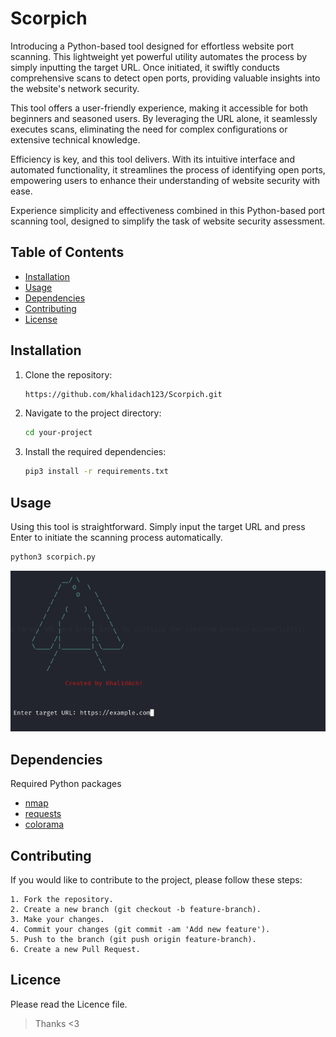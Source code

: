 # Scorpich

Introducing a Python-based tool designed for effortless website port scanning. This lightweight yet powerful utility automates the process by simply inputting the target URL. Once initiated, it swiftly conducts comprehensive scans to detect open ports, providing valuable insights into the website's network security.

This tool offers a user-friendly experience, making it accessible for both beginners and seasoned users. By leveraging the URL alone, it seamlessly executes scans, eliminating the need for complex configurations or extensive technical knowledge.

Efficiency is key, and this tool delivers. With its intuitive interface and automated functionality, it streamlines the process of identifying open ports, empowering users to enhance their understanding of website security with ease.

Experience simplicity and effectiveness combined in this Python-based port scanning tool, designed to simplify the task of website security assessment.

## Table of Contents

- [Installation](#installation)
- [Usage](#usage)
- [Dependencies](#dependencies)
- [Contributing](#contributing)
- [License](#license)

## Installation

1. Clone the repository:
   ```sh
   https://github.com/khalidach123/Scorpich.git

2. Navigate to the project directory:
   ```sh
   cd your-project

3. Install the required dependencies:
   ```sh
   pip3 install -r requirements.txt

## Usage

Using this tool is straightforward. Simply input the target URL and press Enter to initiate the scanning process automatically.

   ```sh
   python3 scorpich.py

   ```
![Usage Screenshot](./assets/usage.png)
## Dependencies

Required Python packages

* [nmap](https://nmap.org/)
* [requests](https://requests.readthedocs.io/en/latest/)
* [colorama](https://pypi.org/project/colorama/)

## Contributing

If you would like to contribute to the project, please follow these steps:

    1. Fork the repository.
    2. Create a new branch (git checkout -b feature-branch).
    3. Make your changes.
    4. Commit your changes (git commit -am 'Add new feature').
    5. Push to the branch (git push origin feature-branch).
    6. Create a new Pull Request.

## Licence

Please read the Licence file.



> Thanks <3

